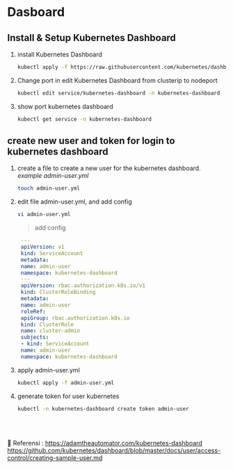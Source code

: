 # Dasboard

## Install & Setup Kubernetes Dashboard

1. install Kubernetes Dashboard

   ```sh
   kubectl apply -f https://raw.githubusercontent.com/kubernetes/dashboard/v2.7.0/aio/deploy/recommended.yaml
   ```

2. Change port in edit Kubernetes Dashboard from clusterip to nodeport

   ```sh
   kubectl edit service/kubernetes-dashboard -n kubernetes-dashboard
   ```

3. show port kubernetes dashboard

   ```sh
   kubectl get service -n kubernetes-dashboard
   ```

## create new user and token for login to kubernetes dashboard

1. create a file to create a new user for the kubernetes dashboard. *example admin-user.yml*

   ```sh
   touch admin-user.yml
   ```

2. edit file admin-user.yml, and add config

   ```sh
   vi admin-user.yml
   ```

   > add config

   ```yml
    ---
    apiVersion: v1
    kind: ServiceAccount
    metadata:
    name: admin-user
    namespace: kubernetes-dashboard
    ---
    apiVersion: rbac.authorization.k8s.io/v1
    kind: ClusterRoleBinding
    metadata:
    name: admin-user
    roleRef:
    apiGroup: rbac.authorization.k8s.io
    kind: ClusterRole
    name: cluster-admin
    subjects:
    - kind: ServiceAccount
    name: admin-user
    namespace: kubernetes-dashboard
   ```

3. apply admin-user.yml

   ```sh
   kubectl apply -f admin-user.yml
   ```

4. generate token for user kubernetes

   ```sh
   kubectl -n kubernetes-dashboard create token admin-user
   ```

<br>
<br>

:link: Referensi :
<https://adamtheautomator.com/kubernetes-dashboard>\
<https://github.com/kubernetes/dashboard/blob/master/docs/user/access-control/creating-sample-user.md>
